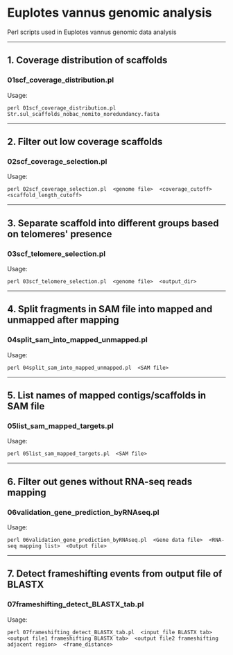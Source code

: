 # Euplotes vannus genomic analysis
Perl scripts used in Euplotes vannus genomic data analysis

----------------------------------------
## 1. Coverage distribution of scaffolds
### 01scf_coverage_distribution.pl

Usage:

    perl 01scf_coverage_distribution.pl  Str.sul_scaffolds_nobac_nomito_noredundancy.fasta

----------------------------------------
## 2. Filter out low coverage scaffolds
### 02scf_coverage_selection.pl

Usage:

    perl 02scf_coverage_selection.pl  <genome file>  <coverage_cutoff>  <scaffold_length_cutoff>

----------------------------------------
## 3. Separate scaffold into different groups based on telomeres' presence
### 03scf_telomere_selection.pl

Usage:

    perl 03scf_telomere_selection.pl  <genome file>  <output_dir>

----------------------------------------
## 4. Split fragments in SAM file into mapped and unmapped after mapping
### 04split_sam_into_mapped_unmapped.pl

Usage:

    perl 04split_sam_into_mapped_unmapped.pl  <SAM file>

----------------------------------------
## 5. List names of mapped contigs/scaffolds in SAM file
### 05list_sam_mapped_targets.pl

Usage:

    perl 05list_sam_mapped_targets.pl  <SAM file>

----------------------------------------
## 6. Filter out genes without RNA-seq reads mapping
### 06validation_gene_prediction_byRNAseq.pl

Usage:

    perl 06validation_gene_prediction_byRNAseq.pl  <Gene data file>  <RNA-seq mapping list>  <Output file>

----------------------------------------
## 7. Detect frameshifting events from output file of BLASTX
### 07frameshifting_detect_BLASTX_tab.pl

Usage:

    perl 07frameshifting_detect_BLASTX_tab.pl  <input_file BLASTX tab>  <output file1 frameshifting BLASTX tab>  <output file2 frameshifting adjacent region>  <frame_distance>
